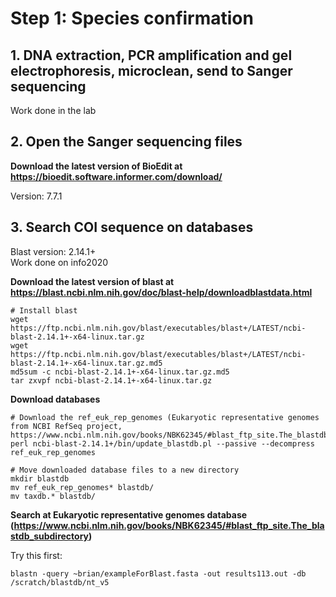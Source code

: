 # Step 1: Species confirmation
## 1. DNA extraction, PCR amplification and gel electrophoresis, microclean, send to Sanger sequencing
Work done in the lab

## 2. Open the Sanger sequencing files
**Download the latest version of BioEdit at https://bioedit.software.informer.com/download/**

Version: 7.7.1 

## 3. Search COI sequence on databases
Blast version: 2.14.1+ <br>
Work done on info2020

**Download the latest version of blast at https://blast.ncbi.nlm.nih.gov/doc/blast-help/downloadblastdata.html**
```
# Install blast
wget https://ftp.ncbi.nlm.nih.gov/blast/executables/blast+/LATEST/ncbi-blast-2.14.1+-x64-linux.tar.gz
wget https://ftp.ncbi.nlm.nih.gov/blast/executables/blast+/LATEST/ncbi-blast-2.14.1+-x64-linux.tar.gz.md5
md5sum -c ncbi-blast-2.14.1+-x64-linux.tar.gz.md5
tar zxvpf ncbi-blast-2.14.1+-x64-linux.tar.gz
```

**Download databases**
```
# Download the ref_euk_rep_genomes (Eukaryotic representative genomes from NCBI RefSeq project, https://www.ncbi.nlm.nih.gov/books/NBK62345/#blast_ftp_site.The_blastdb_subdirectory)
perl ncbi-blast-2.14.1+/bin/update_blastdb.pl --passive --decompress ref_euk_rep_genomes

# Move downloaded database files to a new directory
mkdir blastdb
mv ref_euk_rep_genomes* blastdb/
mv taxdb.* blastdb/
```

**Search at Eukaryotic representative genomes database (https://www.ncbi.nlm.nih.gov/books/NBK62345/#blast_ftp_site.The_blastdb_subdirectory)**

Try this first:
```
blastn -query ~brian/exampleForBlast.fasta -out results113.out -db /scratch/blastdb/nt_v5
```

